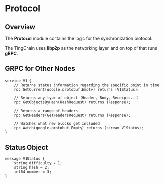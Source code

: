 # Protocol

## Overview <a href="#overview" id="overview"></a>

The **Protocol** module contains the logic for the synchronization protocol.

The TingChain uses **libp2p** as the networking layer, and on top of that runs **gRPC**.

## **GRPC for Other Nodes**

#### &#x20;<a href="#copy" id="copy"></a>

```
service V1 {
    // Returns status information regarding the specific point in time
    rpc GetCurrent(google.protobuf.Empty) returns (V1Status);
    
    // Returns any type of object (Header, Body, Receipts...)
    rpc GetObjectsByHash(HashRequest) returns (Response);
    
    // Returns a range of headers
    rpc GetHeaders(GetHeadersRequest) returns (Response);
    
    // Watches what new blocks get included
    rpc Watch(google.protobuf.Empty) returns (stream V1Status);
}
```

## **Status Object**



```
message V1Status {
    string difficulty = 1;
    string hash = 2;
    int64 number = 3;
}
```

